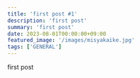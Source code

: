 ```yaml
---
title: 'first post #1'
description: 'first post'
summary: 'first post'
date: 2023-08-01T00:00:00+09:00
featured_image: '/images/misyakaike.jpg'
tags: ['GENERAL']
---
```


first post
